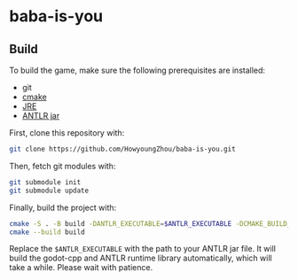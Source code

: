 # baba-is-you

## Build

To build the game, make sure the following prerequisites are installed:

- git
- [cmake](https://cmake.org/download/)
- [JRE](https://www.java.com/en/download/)
- [ANTLR jar](https://www.antlr.org/download/antlr-4.8-complete.jar)

First, clone this repository with:

```bash
git clone https://github.com/HowyoungZhou/baba-is-you.git
```

Then, fetch git modules with:

```bash
git submodule init
git submodule update
```

Finally, build the project with:

```bash
cmake -S . -B build -DANTLR_EXECUTABLE=$ANTLR_EXECUTABLE -DCMAKE_BUILD_TYPE=Release
cmake --build build
```

Replace the `$ANTLR_EXECUTABLE` with the path to your ANTLR jar file. It will build the godot-cpp and ANTLR runtime library automatically, which will take a while. Please wait with patience.


